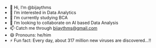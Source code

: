 - 👋 Hi, I’m @bijaythms
- 👀 I’m interested in Data Analytics
- 🌱 I’m currently studying BCA
- 💞️ I’m looking to collaborate on AI based Data Analysis
- 📫 Catch me through bijaythms@gmail.com
- 😄 Pronouns: he/him
- ⚡ Fun fact: Every day, about 317 million new viruses are discovered...!!

<!---
bijaythms/bijaythms is a ✨ special ✨ repository because its `README.md` (this file) appears on your GitHub profile.
You can click the Preview link to take a look at your changes.
--->
